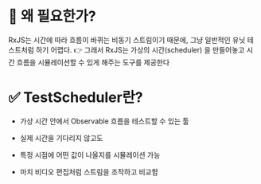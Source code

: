 # 🧠 왜 필요한가?

RxJS는 시간에 따라 흐름이 바뀌는 비동기 스트림이기 때문에,
그냥 일반적인 유닛 테스트처럼 하기 어렵다.
👉 그래서 RxJS는 가상의 시간(scheduler) 을 만들어놓고
시간 흐름을 시뮬레이션할 수 있게 해주는 도구를 제공한다

# ✅ TestScheduler란?
- 가상 시간 안에서 Observable 흐름을 테스트할 수 있는 툴

- 실제 시간을 기다리지 않고도

- 특정 시점에 어떤 값이 나올지를 시뮬레이션 가능
 
- 마치 비디오 편집처럼 스트림을 조작하고 비교함